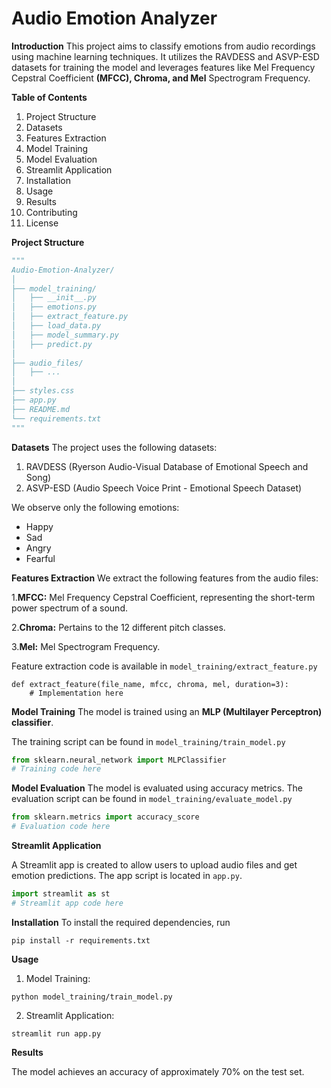 # **Audio Emotion Analyzer**

**Introduction**
This project aims to classify emotions from audio recordings using machine learning techniques. It utilizes the RAVDESS and ASVP-ESD datasets for training the model and leverages features like Mel Frequency Cepstral Coefficient **(MFCC), Chroma, and Mel** Spectrogram Frequency.

**Table of Contents**

1.  Project Structure
2.  Datasets
3.  Features Extraction
4.  Model Training
5.  Model Evaluation
6.  Streamlit Application
7.  Installation
8.  Usage
9.  Results
10. Contributing
11. License

    
**Project Structure**     
```python
"""
Audio-Emotion-Analyzer/
│
├── model_training/
│   ├── __init__.py
│   ├── emotions.py
│   ├── extract_feature.py
│   ├── load_data.py
│   ├── model_summary.py
│   ├── predict.py
│
├── audio_files/
│   ├── ...
│
├── styles.css
├── app.py
├── README.md
└── requirements.txt
"""
```
**Datasets**
The project uses the following datasets:

1. RAVDESS (Ryerson Audio-Visual Database of Emotional Speech and Song)
2. ASVP-ESD (Audio Speech Voice Print - Emotional Speech Dataset)
   
We observe only the following emotions:



*   Happy
*   Sad
*   Angry
*   Fearful


 **Features Extraction**
We extract the following features from the audio files:

 

1.**MFCC:** Mel Frequency Cepstral Coefficient, representing the short-term power spectrum of a sound.

2.**Chroma:** Pertains to the 12 different pitch classes.

3.**Mel:** Mel Spectrogram Frequency.

Feature extraction code is available in
`model_training/extract_feature.py`
```pyhton
def extract_feature(file_name, mfcc, chroma, mel, duration=3):
    # Implementation here
```


 **Model Training**
The model is trained using an **MLP (Multilayer Perceptron) classifier**. 

The training script can be found in `model_training/train_model.py`
```python
from sklearn.neural_network import MLPClassifier
# Training code here
```



 **Model Evaluation**
The model is evaluated using accuracy metrics. 
The evaluation script can be found in `model_training/evaluate_model.py`


```python
from sklearn.metrics import accuracy_score
# Evaluation code here
```

**Streamlit Application**

A Streamlit app is created to allow users to upload audio files and get emotion predictions. The app script is located in `app.py`.

```python
import streamlit as st
# Streamlit app code here
```

**Installation**
To install the required dependencies, run

`pip install -r requirements.txt`


 **Usage**

1. Model Training:

`python model_training/train_model.py`

2. Streamlit Application:

`streamlit run app.py`

**Results**

The model achieves an accuracy of approximately 70% on the test set.
